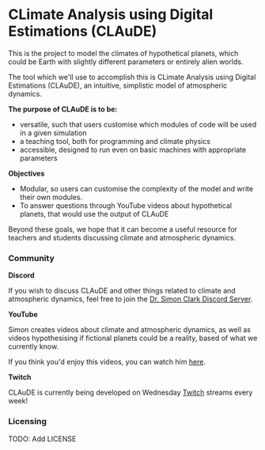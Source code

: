 # CLimate Analysis using Digital Estimations (CLAuDE)
This is the project to model the climates of hypothetical planets, which could be Earth with slightly different parameters or entirely alien worlds. 

The tool which we'll use to accomplish this is CLimate Analysis using Digital Estimations (CLAuDE), an intuitive, 
simplistic model of atmospheric dynamics.

**The purpose of CLAuDE is to be:**
- versatile, such that users customise which modules of code will be used in a given simulation
- a teaching tool, both for programming and climate physics
- accessible, designed to run even on basic machines with appropriate parameters

**Objectives**
- Modular, so users can customise the complexity of the model and write their own modules.
- To answer questions through YouTube videos about hypothetical planets, that would use the output of CLAuDE

Beyond these goals, we hope that it can become a useful resource for teachers and students discussing climate 
and atmospheric dynamics.

### Community

**Discord**

If you wish to discuss CLAuDE and other things related to climate and atmospheric dynamics, feel free 
to join the [Dr. Simon Clark Discord Server](https://discord.gg/SZu6e2F).

**YouTube**

Simon creates videos about climate and atmospheric dynamics, as well as videos hypothesising 
if fictional planets could be a reality, based of what we currently know. 

If you think you'd enjoy this videos, you can watch him [here](https://www.youtube.com/channel/UCRRr_xrOm66qaigIbwFLvbQ).

**Twitch**

CLAuDE is currently being developed on Wednesday [Twitch](https://twitch.tv/drsimonclark) streams every week! 

### Licensing
TODO: Add LICENSE  